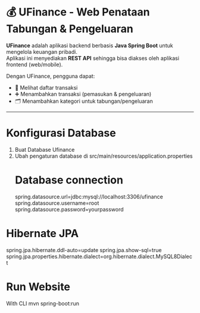 # 💰 UFinance - Web Penataan Tabungan & Pengeluaran

**UFinance** adalah aplikasi backend berbasis **Java Spring Boot** untuk mengelola keuangan pribadi.  
Aplikasi ini menyediakan **REST API** sehingga bisa diakses oleh aplikasi frontend (web/mobile).  

Dengan UFinance, pengguna dapat:
- 👀 Melihat daftar transaksi
- ➕ Menambahkan transaksi (pemasukan & pengeluaran)
- 🗂️ Menambahkan kategori untuk tabungan/pengeluaran

---

# Konfigurasi Database
1. Buat Database Ufinance
2. Ubah pengaturan database di src/main/resources/application.properties
   # Database connection
    spring.datasource.url=jdbc:mysql://localhost:3306/ufinance
    spring.datasource.username=root
    spring.datasource.password=yourpassword

  # Hibernate JPA
  spring.jpa.hibernate.ddl-auto=update
  spring.jpa.show-sql=true
  spring.jpa.properties.hibernate.dialect=org.hibernate.dialect.MySQL8Dialect

# Run Website
With CLI mvn spring-boot:run



